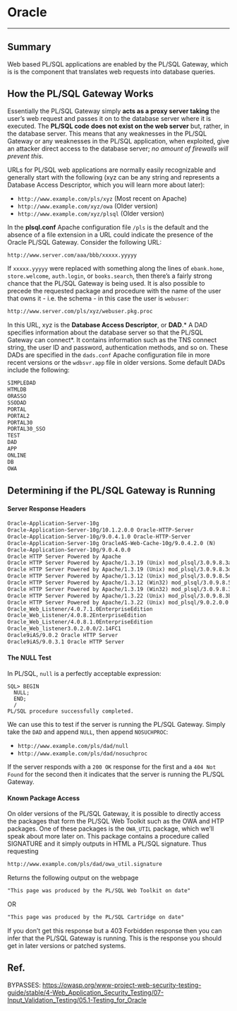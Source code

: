 # Oracle
---
## Summary
Web based PL/SQL applications are enabled by the PL/SQL Gateway, which is is the component that translates web requests into database queries.
## How the PL/SQL Gateway Works
Essentially the PL/SQL Gateway simply **acts as a proxy server taking** the user’s web request and passes it on to the database server where it is executed.
The **PL/SQL code** **does not exist on the web server** but, rather, in the database server. This means that any weaknesses in the PL/SQL Gateway or any weaknesses in the PL/SQL application, when exploited, give an attacker direct access to the database server; *no amount of firewalls will prevent this*.

URLs for PL/SQL web applications are normally easily recognizable and generally start with the following (xyz can be any string and represents a Database Access Descriptor, which you will learn more about later):
-   `http://www.example.com/pls/xyz` (Most recent on Apache)
-   `http://www.example.com/xyz/owa` (Older version)
-   `http://www.example.com/xyz/plsql` (Older version)

 In the **plsql.conf** Apache configuration file `/pls` is the default and the absence of a file extension in a URL could indicate the presence of the Oracle PL/SQL Gateway.
 Consider the following URL:
```txt
http://www.server.com/aaa/bbb/xxxxx.yyyyy
```
If `xxxxx.yyyyy` were replaced with something along the lines of `ebank.home`, `store.welcome`, `auth.login`, or `books.search`, then there’s a fairly strong chance that the PL/SQL Gateway is being used. It is also possible to precede the requested package and procedure with the name of the user that owns it - i.e. the schema - in this case the user is `webuser`:
```txt
http://www.server.com/pls/xyz/webuser.pkg.proc
```
In this URL, xyz is the **Database Access Descriptor**, or **DAD**.* A DAD specifies information about the database server so that the PL/SQL Gateway can connect*. It contains information such as the TNS connect string, the user ID and password, authentication methods, and so on. These DADs are specified in the `dads.conf` Apache configuration file in more recent versions or the `wdbsvr.app` file in older versions. Some default DADs include the following:
 ```txt
SIMPLEDAD
HTMLDB
ORASSO
SSODAD
PORTAL
PORTAL2
PORTAL30
PORTAL30_SSO
TEST
DAD
APP
ONLINE
DB
OWA
```
## Determining if the PL/SQL Gateway is Running
#### Server Response Headers
```txt
Oracle-Application-Server-10g
Oracle-Application-Server-10g/10.1.2.0.0 Oracle-HTTP-Server
Oracle-Application-Server-10g/9.0.4.1.0 Oracle-HTTP-Server
Oracle-Application-Server-10g OracleAS-Web-Cache-10g/9.0.4.2.0 (N)
Oracle-Application-Server-10g/9.0.4.0.0
Oracle HTTP Server Powered by Apache
Oracle HTTP Server Powered by Apache/1.3.19 (Unix) mod_plsql/3.0.9.8.3a
Oracle HTTP Server Powered by Apache/1.3.19 (Unix) mod_plsql/3.0.9.8.3d
Oracle HTTP Server Powered by Apache/1.3.12 (Unix) mod_plsql/3.0.9.8.5e
Oracle HTTP Server Powered by Apache/1.3.12 (Win32) mod_plsql/3.0.9.8.5e
Oracle HTTP Server Powered by Apache/1.3.19 (Win32) mod_plsql/3.0.9.8.3c
Oracle HTTP Server Powered by Apache/1.3.22 (Unix) mod_plsql/3.0.9.8.3b
Oracle HTTP Server Powered by Apache/1.3.22 (Unix) mod_plsql/9.0.2.0.0
Oracle_Web_Listener/4.0.7.1.0EnterpriseEdition
Oracle_Web_Listener/4.0.8.2EnterpriseEdition
Oracle_Web_Listener/4.0.8.1.0EnterpriseEdition
Oracle_Web_listener3.0.2.0.0/2.14FC1
Oracle9iAS/9.0.2 Oracle HTTP Server
Oracle9iAS/9.0.3.1 Oracle HTTP Server
```
#### The NULL Test
In PL/SQL, `null` is a perfectly acceptable expression:
```
SQL> BEGIN
  NULL;
  END;
  /
PL/SQL procedure successfully completed.
```
We can use this to test if the server is running the PL/SQL Gateway. Simply take the `DAD` and append `NULL`, then append `NOSUCHPROC`:
-   `http://www.example.com/pls/dad/null`
-   `http://www.example.com/pls/dad/nosuchproc`

If the server responds with a `200 OK` response for the first and a `404 Not Found` for the second then it indicates that the server is running the PL/SQL Gateway.

#### Known Package Access
On older versions of the PL/SQL Gateway, it is possible to directly access the packages that form the PL/SQL Web Toolkit such as the OWA and HTP packages. One of these packages is the `OWA_UTIL` package, which we’ll speak about more later on. This package contains a procedure called SIGNATURE and it simply outputs in HTML a PL/SQL signature. Thus requesting
```txt
http://www.example.com/pls/dad/owa_util.signature
```
Returns the following output on the webpage
```txt
"This page was produced by the PL/SQL Web Toolkit on date"
```
OR
```txt
"This page was produced by the PL/SQL Cartridge on date"
```

If you don’t get this response but a 403 Forbidden response then you can infer that the PL/SQL Gateway is running. This is the response you should get in later versions or patched systems.

## Ref.
BYPASSES: https://owasp.org/www-project-web-security-testing-guide/stable/4-Web_Application_Security_Testing/07-Input_Validation_Testing/05.1-Testing_for_Oracle